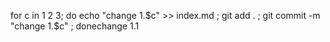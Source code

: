 for c in 1 2 3; do echo "change 1.$c" >> index.md ; git add . ; git commit -m "change 1.$c" ; donechange 1.1
